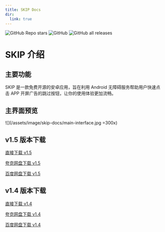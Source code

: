```yaml
---
title: SKIP Docs
dir:
  link: true
---
```


<p><img alt="GitHub Repo stars" src="https://img.shields.io/github/stars/GuoXiCheng/SKIP"/> <img alt="GitHub" src="https://img.shields.io/github/license/GuoXiCheng/SKIP"/> <img alt="GitHub all releases" src="https://img.shields.io/github/downloads/GuoXiCheng/SKIP/total"/> <a href="https://github.com/GuoXiCheng/SKIP"><img alt="" src="https://img.shields.io/badge/GitHub-SKIP-blue.svg"/></a></p>

# SKIP 介绍

## 主要功能

SKIP 是一款免费开源的安卓应用，旨在利用 Android 无障碍服务帮助用户快速点击 APP 开屏广告的跳过按钮，让你的使用体验更加流畅。

## 主界面预览

![](/assets/image/skip-docs/main-interface.jpg =300x)

## v1.5 版本下载

[直接下载 v1.5](https://github.com/GuoXiCheng/SKIP/releases/download/v1.5/SKIP-v1.5.apk)

[夸克网盘下载 v1.5](https://pan.quark.cn/s/d9059f871094)

[百度网盘下载 v1.5](https://pan.baidu.com/s/1PaDWDXcczqDJHdz9h8lQ7A?pwd=h3pf)


## v1.4 版本下载

[直接下载 v1.4](https://github.com/GuoXiCheng/SKIP/releases/download/v1.4/SKIP-v1.4.apk)

[夸克网盘下载 v1.4](https://pan.quark.cn/s/e169706f6a47)

[百度网盘下载 v1.4](https://pan.baidu.com/s/1BuboZsGVZh2kOkJtjqMiUw?pwd=sjn1)

